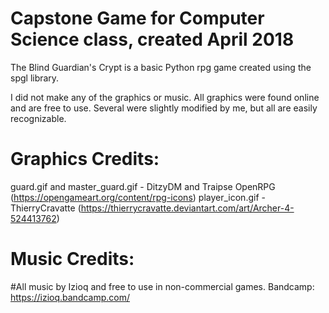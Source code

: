# Capstone Game for Computer Science class, created April 2018
The Blind Guardian's Crypt is a basic Python rpg game created using the spgl library.

I did not make any of the graphics or music. All graphics were found online and are free to use. Several were slightly modified by me, but all are easily recognizable.

# Graphics Credits:
guard.gif and master_guard.gif - DitzyDM and Traipse OpenRPG (https://opengameart.org/content/rpg-icons)
player_icon.gif - ThierryCravatte (https://thierrycravatte.deviantart.com/art/Archer-4-524413762)

# Music Credits:
#All music by Izioq and free to use in non-commercial games. Bandcamp: https://izioq.bandcamp.com/

